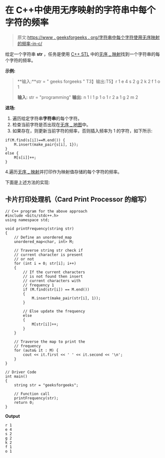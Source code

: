 # 在 C++中使用无序映射的字符串中每个字符的频率

> 原文:[https://www . geeksforgeeks . org/字符串中每个字符使用无序映射的频率-in-c/](https://www.geeksforgeeks.org/frequency-of-each-character-in-a-string-using-unordered_map-in-c/)

给定一个字符串 **str** ，任务是使用 [C++ STL](https://www.geeksforgeeks.org/the-c-standard-template-library-stl/) 中的[无序 _ 映射](https://www.geeksforgeeks.org/unordered_map-in-stl-and-its-applications/)找到一个字符串的每个字符的频率。

**示例:**

> **输入:**str = " geeks forgeeks "
> T3】输出:T5】r 1
> e 4
> s 2
> g 2
> k 2
> f 1
> o 1
> 
> **输入:** str = "programming"
> **输出:**
> n 1
> I 1
> p 1
> o 1
> r 2
> a 1
> g 2
> m 2

**进场:**

1.  遍历给定字符串**字符串**的每个字符。
2.  检查当前字符是否出现在[无序 _ 地图](https://www.geeksforgeeks.org/unordered_map-in-stl-and-its-applications/)中。
3.  如果存在，则更新当前字符的频率，否则插入频率为 1 的字符，如下所示:

```
if(M.find(s[i])==M.end()) {
    M.insert(make_pair{s[i], 1});
}
else {
    M[s[i]]++;
}

```

4.遍历[无序 _ 映射](https://www.geeksforgeeks.org/unordered_map-in-stl-and-its-applications/)并打印作为映射值存储的每个字符的频率。

下面是上述方法的实现:

## 卡片打印处理机（Card Print Processor 的缩写）

```
// C++ program for the above approach
#include <bits/stdc++.h>
using namespace std;

void printFrequency(string str)
{
    // Define an unordered_map
    unordered_map<char, int> M;

    // Traverse string str check if
    // current character is present
    // or not
    for (int i = 0; str[i]; i++)
    {
        // If the current characters
        // is not found then insert
        // current characters with
        // frequency 1
        if (M.find(str[i]) == M.end())
        {
            M.insert(make_pair(str[i], 1));
        }

        // Else update the frequency
        else
        {
            M[str[i]]++;
        }
    }

    // Traverse the map to print the
    // frequency
    for (auto& it : M) {
        cout << it.first << ' ' << it.second << '\n';
    }
}

// Driver Code
int main()
{
    string str = "geeksforgeeks";

    // Function call
    printFrequency(str);
    return 0;
}
```

**Output**

```
r 1
e 4
s 2
g 2
k 2
f 1
o 1

```